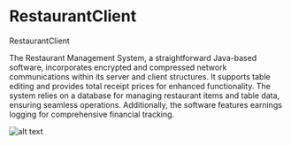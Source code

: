# RestaurantClient
 RestaurantClient

The Restaurant Management System, a straightforward Java-based software, incorporates encrypted and compressed network communications within its server and client structures. It supports table editing and provides total receipt prices for enhanced functionality. The system relies on a database for managing restaurant items and table data, ensuring seamless operations. Additionally, the software features earnings logging for comprehensive financial tracking.

![alt text](https://i.imgur.com/p9WJ5cL.jpeg)
